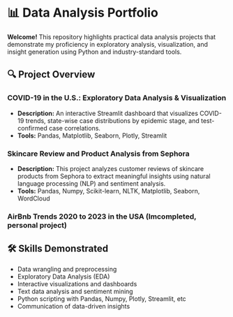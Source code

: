 # 📊 Data Analysis Portfolio

**Welcome!** This repository highlights practical data analysis projects that demonstrate my proficiency in exploratory analysis, visualization, and insight generation using Python and industry-standard tools.

## 🔍 Project Overview

### COVID-19 in the U.S.: Exploratory Data Analysis & Visualization

- **Description:** An interactive Streamlit dashboard that visualizes COVID-19 trends, state-wise case distributions by epidemic stage, and test-confirmed case correlations.
- **Tools:** Pandas, Matplotlib, Seaborn, Plotly, Streamlit

### Skincare Review and Product Analysis from Sephora

- **Description:** This project analyzes customer reviews of skincare products from Sephora to extract meaningful insights using natural language processing (NLP) and sentiment analysis.
- **Tools:** Pandas, Numpy, Scikit-learn, NLTK, Matplotlib, Seaborn, WordCloud

### AirBnb Trends 2020 to 2023 in the USA (Imcompleted, personal project)

## 🛠️ Skills Demonstrated

- Data wrangling and preprocessing
- Exploratory Data Analysis (EDA)
- Interactive visualizations and dashboards
- Text data analysis and sentiment mining
- Python scripting with Pandas, Numpy, Plotly, Streamlit, etc
- Communication of data-driven insights
